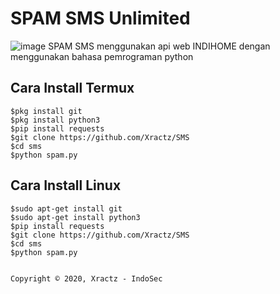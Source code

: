 # SPAM SMS Unlimited
![image](https://github.com/Xractz/SMS/blob/master/spam.png)
SPAM SMS menggunakan api web INDIHOME dengan menggunakan bahasa pemrograman python

## Cara Install Termux
```
$pkg install git
$pkg install python3
$pip install requests
$git clone https://github.com/Xractz/SMS
$cd sms
$python spam.py
```


## Cara Install Linux
```
$sudo apt-get install git
$sudo apt-get install python3
$pip install requests
$git clone https://github.com/Xractz/SMS
$cd sms
$python spam.py


Copyright © 2020, Xractz - IndoSec



